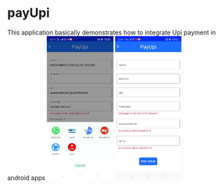 # payUpi
This application basically demonstrates how to integrate Upi payment in android apps
<img src ="ss1.jpeg" width = 30% float=left> <img src ="ss2.jpeg" width = 30% float=left>
